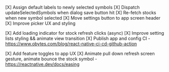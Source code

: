 [X] Assign default labels to newly selected symbols
[X] Dispatch updateSelectedSymbols when dialog save button hit
[X] Re-fetch stocks when new symbol selected
[X] Move settings button to app screen header
[X] Improve picker UX and styling 
 
[X] Add loading indicator for stock refresh clicks (async)
[X] Improve setting lists styling && animate view transition
[X] Publish app and config CI - https://www.obytes.com/blog/react-native-ci-cd-github-action

[X] Add feature toggles to app UX
[X] Animate pull down refresh screen gesture, animate bounce the stock symbol - https://reactnative.dev/docs/easing



